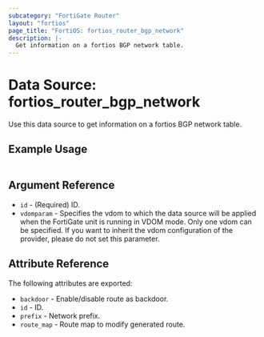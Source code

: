 ```yaml
---
subcategory: "FortiGate Router"
layout: "fortios"
page_title: "FortiOS: fortios_router_bgp_network"
description: |-
  Get information on a fortios BGP network table.
---
```


# Data Source: fortios_router_bgp_network
Use this data source to get information on a fortios BGP network table.


## Example Usage

```hcl

```

## Argument Reference

* `id` - (Required) ID.
* `vdomparam` - Specifies the vdom to which the data source will be applied when the FortiGate unit is running in VDOM mode. Only one vdom can be specified. If you want to inherit the vdom configuration of the provider, please do not set this parameter.

## Attribute Reference

The following attributes are exported:

* `backdoor` - Enable/disable route as backdoor.
* `id` - ID.
* `prefix` - Network prefix.
* `route_map` - Route map to modify generated route.
